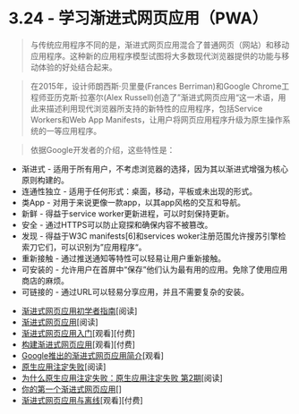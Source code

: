 <!-- 3.24 - Learn Progressive Web App -->
# 3.24 - 学习渐进式网页应用（PWA）
<!-- Unlike traditional applications, progressive web apps are a hybrid of regular web pages (or websites) and a mobile application. This new application model attempts to combine features offered by most modern browsers with the benefits of mobile experience. -->

> 与传统应用程序不同的是，渐进式网页应用混合了普通网页（网站）和移动应用程序。这种新的应用程序模型试图将大多数现代浏览器提供的功能与移动体验的好处结合起来。

<!-- In 2015, designer Frances Berriman and Google Chrome engineer Alex Russell coined the term "Progressive Web Apps" to describe apps taking advantage of new features supported by modern browsers, including Service Workers and Web App Manifests, that let users upgrade web apps to be first-class applications in their native OS. -->

> 在2015年，设计师朗西斯·贝里曼(Frances Berriman)和Google Chrome工程师亚历克斯·拉塞尔(Alex Russell)创造了”渐进式网页应用“这一术语，用此来描述利用现代浏览器所支持的新特性的应用程序，包括Service Workers和Web App Manifests，让用户将网页应用程序升级为原生操作系统的一等应用程序。

<!-- According to Google Developers, these characteristics are: -->
> 依据Google开发者的介绍，这些特性是：

<!-- Progressive - Work for every user, regardless of browser choice because they’re built with progressive enhancement as a core tenet.
Responsive - Fit any form factor: desktop, mobile, tablet, or forms yet to emerge.
Connectivity independent - Service workers allow work offline, or on low quality networks.
App-like - Feel like an app to the user with app-style interactions and navigation.
Fresh - Always up-to-date thanks to the service worker update process.
Safe - Served via HTTPS to prevent snooping and ensure content hasn’t been tampered with.
Discoverable - Are identifiable as “applications” thanks to W3C manifests[6] and service worker registration scope allowing search engines to find them.
Re-engageable - Make re-engagement easy through features like push notifications.
Installable - Allow users to “keep” apps they find most useful on their home screen without the hassle of an app store.
Linkable - Easily shared via a URL and do not require complex installation.
— Wikipedia -->

- 渐进式 - 适用于所有用户，不考虑浏览器的选择，因为其以渐进式增强为核心原则构建的。
- 连通性独立 - 适用于任何形式：桌面，移动，平板或未出现的形式。
- 类App - 对用于来说更像一款app，以其app风格的交互和导航。
- 新鲜 - 得益于service worker更新进程，可以时刻保持更新。
- 安全 - 通过HTTPS可以防止窥探和确保内容不被篡改。
- 发现 - 得益于W3C manifests[6]和services woker注册范围允许搜苏引擎检索刀它们，可以识别为”应用程序“。
- 重新接触 - 通过推送通知等特性可以轻易让用户重新接触。
- 可安装的 - 允许用户在首屏中“保存”他们认为最有用的应用。免除了使用应用商店的麻烦。
- 可链接的 - 通过URL可以轻易分享应用，并且不需要复杂的安装。

<!-- A Beginner’s Guide To Progressive Web Apps [read]
Progressive Web Apps [read]
Getting Started with Progressive Web Apps [watch][$]
Building a Progressive Web App [watch][$]
Intro to Progressive Web Apps by Google [watch]
Native Apps are Doomed [read]
Why Native Apps Really are Doomed: Native Apps are Doomed pt 2 [read]
Your First Progressive Web App [read]
Progressive Web Applications and Offline [watch][$] -->

- [渐进式网页应用初学者指南](https://www.smashingmagazine.com/2016/08/a-beginners-guide-to-progressive-web-apps/)[阅读]
- [渐进式网页应用](https://developers.google.com/web/progressive-web-apps/)[阅读]
- [渐进式网页应用入门](https://www.pluralsight.com/courses/web-apps-progressive-getting-started)[观看][付费]
- [构建渐进式网页应用](https://www.lynda.com/CSS-tutorials/Building-Progressive-Web-App/518052-2.html)[观看][付费]
- [Google推出的渐进式网页应用简介](https://www.udacity.com/course/intro-to-progressive-web-apps--ud811)[观看]
- [原生应用注定失败](https://medium.com/javascript-scene/native-apps-are-doomed-ac397148a2c0#.rfw9hdym6)[阅读]
- [为什么原生应用注定失败：原生应用注定失败 第2期](https://medium.com/javascript-scene/why-native-apps-really-are-doomed-native-apps-are-doomed-pt-2-e035b43170e9#.qjrm13yj3)[阅读]
- [你的第一个渐进式网页应用](https://developers.google.com/web/fundamentals/codelabs/your-first-pwapp/)[]
- [渐进式网页应用与离线](https://frontendmasters.com/courses/progressive-web-apps/)[观看][付费]
